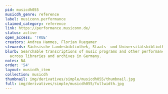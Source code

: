 ```yaml
---
pid: musicdh055
musicdh_genre: reference
label: musiconn.performance
claimed_category: reference
link: https://performance.musiconn.de/
status: active
open_access: 'TRUE'
creators: Andrea Hammes, Florian Ruegamer
stewards: Sächsische Landesbibliothek, Staats- und Universitätsbibliothek Dresden
blurb: Searchable transcriptions of music programs and other performance ephemera
  across libraries and archives in Germany.
notes: NA
order: '54'
layout: musicdh_item
collection: musicdh
thumbnail: img/derivatives/simple/musicdh055/thumbnail.jpg
full: img/derivatives/simple/musicdh055/fullwidth.jpg
---
```

